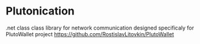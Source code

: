 # Plutonication
.net class class library for network communication designed specificaly for PlutoWallet project https://github.com/RostislavLitovkin/PlutoWallet
